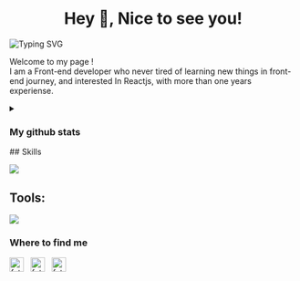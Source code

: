 <!-- <h1><img src="https://emojis.slackmojis.com/emojis/images/1531849430/4246/blob-sunglasses.gif?1531849430" width="30"/>Hey! Nice to see you.</h1> -->
<h1 align="center">Hey 👋, Nice to see you!</h1>
<img align="center" src="https://readme-typing-svg.herokuapp.com?font=Fira+Code&size=25&pause=500&color=3D85C6&center=true&vCenter=true&random=false&height=20&lines=Fateme+Rasolzade;Front-End+Developer" alt="Typing SVG" />
<p> 
  Welcome to my page ! 
</br>
I am a Front-end developer who never tired of learning new things in front-end journey, and interested In Reactjs, with more than one years experiense.
</p>
<details>
  <summary>
   <h3>
    My github stats
   </h3>
  </summary>
  <br/>
<img src="https://github-readme-stats.vercel.app/api?username=fatemeRasolzade" height="180" />
<img src="https://github-readme-stats.vercel.app/api/top-langs/?username=fatemeRasolzade&layout=compact" height="180" />
</details> 
## Skills
<p>
  <img src="https://skillicons.dev/icons?i=html,css,js,ts,react,nextjs,redux,graphql,vite,sass,bootstrap,materialui,tailwind,babel,webpack" />
</p>
<h2>Tools:</h2>
<p>
  <img src="https://skillicons.dev/icons?i=git,github,gitlab,vscode,postman,figma,xd" />
</p>

<h3>Where to find me</h3>

<a href="https://linkedin.com/in/fatemeRasolzade" target="_blank"><img align="center" src="https://user-images.githubusercontent.com/94702044/189377305-7062bbec-ca23-43d9-b37d-da443ea59cb7.png" alt="fatemeRasolzade" height="25" width="25" /></a> &nbsp;
<a href="https://twitter.com/fatemeRasolzade" target="_blank"><img align="center" src="https://user-images.githubusercontent.com/94702044/189378344-aed887c6-d271-4be0-a3a1-8c68f3869b65.png" alt="fatemeRasolzade" height="25" width="25" /></a> &nbsp;
<a href="mailto:fatemerasolzade.1424@gmail.com" target="_blank"><img align="center" src="https://user-images.githubusercontent.com/94702044/189377332-6de4f1a9-d1b0-49d3-879d-bb1158674e84.png" alt="fatemeRasolzade" height="25" width="25" /></a> &nbsp;
  
